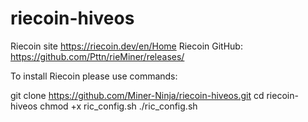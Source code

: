 # riecoin-hiveos
Riecoin site https://riecoin.dev/en/Home
Riecoin GitHub: https://github.com/Pttn/rieMiner/releases/

To install Riecoin please use commands:

git clone https://github.com/Miner-Ninja/riecoin-hiveos.git
cd riecoin-hiveos
chmod +x ric_config.sh
./ric_config.sh
